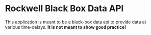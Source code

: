 # Rockwell Black Box Data API
This application is meant to be a black-box data api to provide data at various time-delays. **It is not meant to show good practice!**
